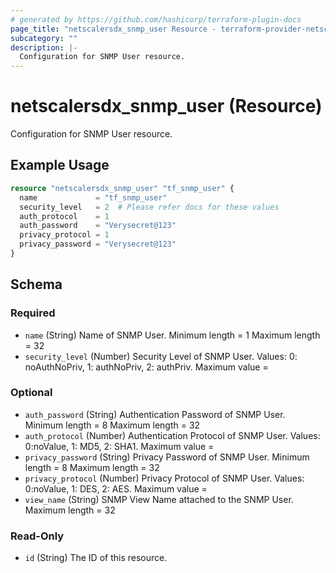 ```yaml
---
# generated by https://github.com/hashicorp/terraform-plugin-docs
page_title: "netscalersdx_snmp_user Resource - terraform-provider-netscalersdx"
subcategory: ""
description: |-
  Configuration for SNMP User resource.
---
```


# netscalersdx_snmp_user (Resource)

Configuration for SNMP User resource.

## Example Usage

```terraform
resource "netscalersdx_snmp_user" "tf_snmp_user" {
  name             = "tf_snmp_user"
  security_level   = 2  # Please refer docs for these values      
  auth_protocol    = 1
  auth_password    = "Verysecret@123"
  privacy_protocol = 1
  privacy_password = "Verysecret@123"
}
```

<!-- schema generated by tfplugindocs -->
## Schema

### Required

- `name` (String) Name of SNMP User. Minimum length =  1 Maximum length =  32
- `security_level` (Number) Security Level of SNMP User. Values: 0: noAuthNoPriv, 1: authNoPriv, 2: authPriv. Maximum value =

### Optional

- `auth_password` (String) Authentication Password of SNMP User. Minimum length =  8 Maximum length =  32
- `auth_protocol` (Number) Authentication Protocol of SNMP User. Values: 0:noValue, 1: MD5, 2: SHA1. Maximum value =
- `privacy_password` (String) Privacy Password of SNMP User. Minimum length =  8 Maximum length =  32
- `privacy_protocol` (Number) Privacy Protocol of SNMP User. Values: 0:noValue, 1: DES, 2: AES. Maximum value =
- `view_name` (String) SNMP View Name attached to the SNMP User. Maximum length =  32

### Read-Only

- `id` (String) The ID of this resource.
